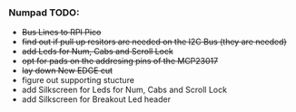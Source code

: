 ### Numpad TODO:
* ~~Bus Lines to RPI Pico~~
* ~~find out if pull up resitors are needed on the I2C Bus (they are needed)~~
* ~~add Leds for Num, Cabs and Scroll Lock~~
* ~~opt for pads on the addresing pins of the MCP23017~~
* ~~lay down New EDGE cut~~
* figure out supporting stucture
* add Silkscreen for Leds for Num, Cabs and Scroll Lock
* add Silkscreen for Breakout Led header

